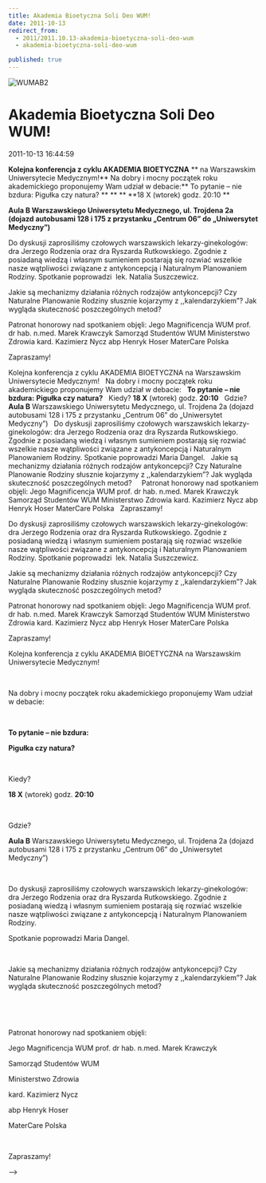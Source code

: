 ```yaml
---
title: Akademia Bioetyczna Soli Deo WUM!
date: 2011-10-13
redirect_from: 
  - 2011/2011.10.13-akademia-bioetyczna-soli-deo-wum
  - akademia-bioetyczna-soli-deo-wum

published: true
---
```



![WUMAB2](images/stories/Plakaty-newsy/WUMAB2.jpg)

# Akademia Bioetyczna Soli Deo WUM!

<time>2011-10-13 16:44:59</time>


**Kolejna konferencja z cyklu AKADEMIA BIOETYCZNA**
** na Warszawskim Uniwersytecie Medycznym!**
Na dobry i mocny początek roku akademickiego proponujemy Wam udział w debacie:**
To pytanie – nie bzdura:
Pigułka czy natura?
**
**
**
**18 X (wtorek) godz. 20:10 **

**Aula B Warszawskiego Uniwersytetu Medycznego, ul. Trojdena 2a (dojazd autobusami 128 i 175 z przystanku „Centrum 06” do „Uniwersytet Medyczny”)**
<!--{{intro-break}}-->
Do dyskusji zaprosiliśmy czołowych warszawskich lekarzy-ginekologów: dra Jerzego Rodzenia oraz dra Ryszarda Rutkowskiego. Zgodnie z posiadaną wiedzą i własnym sumieniem postarają się rozwiać wszelkie nasze wątpliwości związane z antykoncepcją i Naturalnym Planowaniem Rodziny. 
Spotkanie poprowadzi  lek. Natalia Suszczewicz.

Jakie są mechanizmy działania różnych rodzajów antykoncepcji? Czy Naturalne Planowanie Rodziny słusznie kojarzymy z ,,kalendarzykiem”? Jak wygląda skuteczność poszczególnych metod?

Patronat honorowy nad spotkaniem objęli:
Jego Magnificencja WUM prof. dr hab. n.med. Marek Krawczyk
Samorząd Studentów WUM
Ministerstwo Zdrowia 
kard. Kazimierz Nycz
abp Henryk Hoser
MaterCare Polska

Zapraszamy!

Kolejna konferencja z cyklu AKADEMIA BIOETYCZNA na Warszawskim Uniwersytecie Medycznym!
 
Na dobry i mocny początek roku akademickiego proponujemy Wam udział w debacie:
 
**To pytanie – nie bzdura:**
**Pigułka czy natura?**
 
Kiedy?
**18 X** (wtorek) godz. **20:10**
 
Gdzie?
**Aula B** Warszawskiego Uniwersytetu Medycznego, ul. Trojdena 2a (dojazd autobusami 128 i 175 z przystanku „Centrum 06” do „Uniwersytet Medyczny”)
 
Do dyskusji zaprosiliśmy czołowych warszawskich lekarzy-ginekologów: dra Jerzego Rodzenia oraz dra Ryszarda Rutkowskiego. Zgodnie z posiadaną wiedzą i własnym sumieniem postarają się rozwiać wszelkie nasze wątpliwości związane z antykoncepcją i Naturalnym Planowaniem Rodziny.
Spotkanie poprowadzi Maria Dangel.
 
Jakie są mechanizmy działania różnych rodzajów antykoncepcji? Czy Naturalne Planowanie Rodziny słusznie kojarzymy z ,,kalendarzykiem”? Jak wygląda skuteczność poszczególnych metod?
 
 
Patronat honorowy nad spotkaniem objęli:
Jego Magnificencja WUM prof. dr hab. n.med. Marek Krawczyk
Samorząd Studentów WUM
Ministerstwo Zdrowia
kard. Kazimierz Nycz
abp Henryk Hoser
MaterCare Polska
 
Zapraszamy!



<!--CONTENT FROM OLD SERVER (jos before 2013): 
**Kolejna konferencja z cyklu AKADEMIA BIOETYCZNA**
** na Warszawskim Uniwersytecie Medycznym!**


Na dobry i mocny początek roku akademickiego proponujemy Wam udział w debacie:**
To pytanie – nie bzdura:
Pigułka czy natura?
**
**
**
**18 X (wtorek) godz. 20:10 **

**Aula B Warszawskiego Uniwersytetu Medycznego, ul. Trojdena 2a (dojazd autobusami 128 i 175 z przystanku „Centrum 06” do „Uniwersytet Medyczny”)**

<!--{{intro-break}}-->



Do dyskusji zaprosiliśmy czołowych warszawskich lekarzy-ginekologów: dra Jerzego Rodzenia oraz dra Ryszarda Rutkowskiego. Zgodnie z posiadaną wiedzą i własnym sumieniem postarają się rozwiać wszelkie nasze wątpliwości związane z antykoncepcją i Naturalnym Planowaniem Rodziny. 
Spotkanie poprowadzi  lek. Natalia Suszczewicz.

Jakie są mechanizmy działania różnych rodzajów antykoncepcji? Czy Naturalne Planowanie Rodziny słusznie kojarzymy z ,,kalendarzykiem”? Jak wygląda skuteczność poszczególnych metod?

Patronat honorowy nad spotkaniem objęli:
Jego Magnificencja WUM prof. dr hab. n.med. Marek Krawczyk
Samorząd Studentów WUM
Ministerstwo Zdrowia 
kard. Kazimierz Nycz
abp Henryk Hoser
MaterCare Polska

Zapraszamy!



Kolejna konferencja z cyklu AKADEMIA BIOETYCZNA na Warszawskim Uniwersytecie Medycznym!


 


Na dobry i mocny początek roku akademickiego proponujemy Wam udział w debacie:


 


**To pytanie – nie bzdura:**


**Pigułka czy natura?**


 


Kiedy?


**18 X** (wtorek) godz. **20:10**


 


Gdzie?


**Aula B** Warszawskiego Uniwersytetu Medycznego, ul. Trojdena 2a (dojazd autobusami 128 i 175 z przystanku „Centrum 06” do „Uniwersytet Medyczny”)


 


Do dyskusji zaprosiliśmy czołowych warszawskich lekarzy-ginekologów: dra Jerzego Rodzenia oraz dra Ryszarda Rutkowskiego. Zgodnie z posiadaną wiedzą i własnym sumieniem postarają się rozwiać wszelkie nasze wątpliwości związane z antykoncepcją i Naturalnym Planowaniem Rodziny.


Spotkanie poprowadzi Maria Dangel.


 


Jakie są mechanizmy działania różnych rodzajów antykoncepcji? Czy Naturalne Planowanie Rodziny słusznie kojarzymy z ,,kalendarzykiem”? Jak wygląda skuteczność poszczególnych metod?


 


 


Patronat honorowy nad spotkaniem objęli:


Jego Magnificencja WUM prof. dr hab. n.med. Marek Krawczyk


Samorząd Studentów WUM


Ministerstwo Zdrowia


kard. Kazimierz Nycz


abp Henryk Hoser


MaterCare Polska


 


Zapraszamy!


-->

<!--{{json:{"created_date":"2011-10-13 16:44:59","publish_down":"0000-00-00 00:00:00","id":"1030"}}}-->